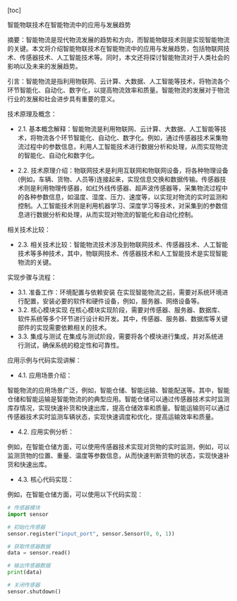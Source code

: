 
[toc]                    
                
                
智能物联技术在智能物流中的应用与发展趋势

摘要：智能物流是现代物流发展的趋势和方向，而智能物联技术则是实现智能物流的关键。本文将介绍智能物联技术在智能物流中的应用与发展趋势，包括物联网技术、传感器技术、人工智能技术等。同时，本文还将探讨智能物流对于人类社会的影响以及未来的发展趋势。

引言：智能物流是指利用物联网、云计算、大数据、人工智能等技术，将物流各个环节智能化、自动化、数字化，以提高物流效率和质量。智能物流的发展对于物流行业的发展和社会进步具有重要的意义。

技术原理及概念：

- 2.1. 基本概念解释：智能物流是利用物联网、云计算、大数据、人工智能等技术，将物流各个环节智能化、自动化、数字化。例如，通过传感器技术采集物流过程中的参数信息，利用人工智能技术进行数据分析和处理，从而实现物流的智能化、自动化和数字化。

- 2.2. 技术原理介绍：物联网技术是利用互联网和物联网设备，将各种物理设备(例如，车辆、货物、人员等)连接起来，实现信息交换和数据传输。传感器技术则是利用物理传感器，如红外线传感器、超声波传感器等，采集物流过程中的各种参数信息，如温度、湿度、压力、速度等，以实现对物流的实时监测和控制。人工智能技术则是利用机器学习、深度学习等技术，对采集到的参数信息进行数据分析和处理，从而实现对物流的智能化和自动化控制。

相关技术比较：

- 2.3. 相关技术比较：智能物流技术涉及到物联网技术、传感器技术、人工智能技术等多种技术，其中，物联网技术、传感器技术和人工智能技术是实现智能物流的关键。

实现步骤与流程：

- 3.1. 准备工作：环境配置与依赖安装
在实现智能物流之前，需要对系统环境进行配置，安装必要的软件和硬件设备，例如，服务器、网络设备等。
- 3.2. 核心模块实现
在核心模块实现阶段，需要对传感器、服务器、数据库、软件系统等多个环节进行设计和开发。其中，传感器、服务器、数据库等关键部件的实现需要依赖相关的技术。
- 3.3. 集成与测试
在集成与测试阶段，需要将各个模块进行集成，并对系统进行测试，确保系统的稳定性和可靠性。

应用示例与代码实现讲解：

- 4.1. 应用场景介绍：

智能物流的应用场景广泛，例如，智能仓储、智能运输、智能配送等。其中，智能仓储和智能运输是智能物流的的典型应用。智能仓储可以通过传感器技术实时监测库存情况，实现快速补货和快速出库，提高仓储效率和质量。智能运输则可以通过传感器技术实时监测车辆状态，实现快速调度和优化，提高运输效率和质量。
- 4.2. 应用实例分析：

例如，在智能仓储方面，可以使用传感器技术实现对货物的实时监测，例如，可以监测货物的位置、重量、温度等参数信息，从而快速判断货物的状态，实现快速补货和快速出库。

- 4.3. 核心代码实现：

例如，在智能仓储方面，可以使用以下代码实现：
```python
# 传感器模块
import sensor

# 初始化传感器
sensor.register("input_port", sensor.Sensor(0, 0, 1))

# 获取传感器数据
data = sensor.read()

# 输出传感器数据
print(data)

# 关闭传感器
sensor.shutdown()
```

```

